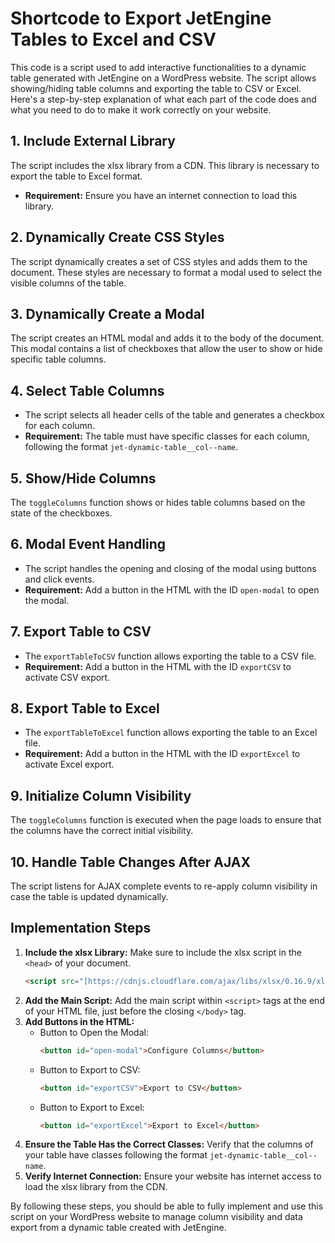 # Shortcode to Export JetEngine Tables to Excel and CSV

This code is a script used to add interactive functionalities to a dynamic table generated with JetEngine on a WordPress website. The script allows showing/hiding table columns and exporting the table to CSV or Excel. Here's a step-by-step explanation of what each part of the code does and what you need to do to make it work correctly on your website.

## 1. Include External Library

The script includes the xlsx library from a CDN. This library is necessary to export the table to Excel format.

* **Requirement:** Ensure you have an internet connection to load this library.

## 2. Dynamically Create CSS Styles

The script dynamically creates a set of CSS styles and adds them to the document. These styles are necessary to format a modal used to select the visible columns of the table.

## 3. Dynamically Create a Modal

The script creates an HTML modal and adds it to the body of the document. This modal contains a list of checkboxes that allow the user to show or hide specific table columns.

## 4. Select Table Columns

* The script selects all header cells of the table and generates a checkbox for each column.
* **Requirement:** The table must have specific classes for each column, following the format `jet-dynamic-table__col--name`.

## 5. Show/Hide Columns

The `toggleColumns` function shows or hides table columns based on the state of the checkboxes.

## 6. Modal Event Handling

* The script handles the opening and closing of the modal using buttons and click events.
* **Requirement:** Add a button in the HTML with the ID `open-modal` to open the modal.

## 7. Export Table to CSV

* The `exportTableToCSV` function allows exporting the table to a CSV file.
* **Requirement:** Add a button in the HTML with the ID `exportCSV` to activate CSV export.

## 8. Export Table to Excel

* The `exportTableToExcel` function allows exporting the table to an Excel file.
* **Requirement:** Add a button in the HTML with the ID `exportExcel` to activate Excel export.

## 9. Initialize Column Visibility

The `toggleColumns` function is executed when the page loads to ensure that the columns have the correct initial visibility.

## 10. Handle Table Changes After AJAX

The script listens for AJAX complete events to re-apply column visibility in case the table is updated dynamically.

## Implementation Steps

1.  **Include the xlsx Library:** Make sure to include the xlsx script in the `<head>` of your document.
    ```html
    <script src="[https://cdnjs.cloudflare.com/ajax/libs/xlsx/0.16.9/xlsx.full.min.js](https://cdnjs.cloudflare.com/ajax/libs/xlsx/0.16.9/xlsx.full.min.js)"></script>
    ```
2.  **Add the Main Script:** Add the main script within `<script>` tags at the end of your HTML file, just before the closing `</body>` tag.
3.  **Add Buttons in the HTML:**
    * Button to Open the Modal:
        ```html
        <button id="open-modal">Configure Columns</button>
        ```
    * Button to Export to CSV:
        ```html
        <button id="exportCSV">Export to CSV</button>
        ```
    * Button to Export to Excel:
        ```html
        <button id="exportExcel">Export to Excel</button>
        ```
4.  **Ensure the Table Has the Correct Classes:** Verify that the columns of your table have classes following the format `jet-dynamic-table__col--name`.
5.  **Verify Internet Connection:** Ensure your website has internet access to load the xlsx library from the CDN.

By following these steps, you should be able to fully implement and use this script on your WordPress website to manage column visibility and data export from a dynamic table created with JetEngine.
